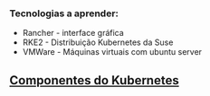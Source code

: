 ### Tecnologias a aprender:
* Rancher - interface gráfica
* RKE2 - Distribuição Kubernetes da Suse
* VMWare - Máquinas virtuais com ubuntu server

## [Componentes do Kubernetes](https://kubernetes.io/docs/concepts/overview/components/) 


